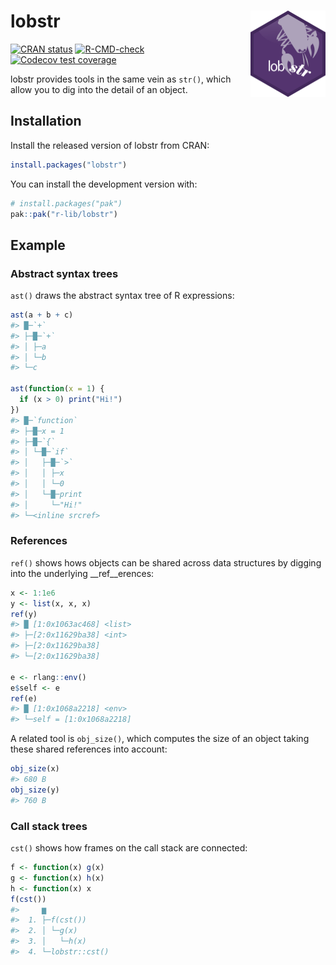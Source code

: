 
<!-- README.md is generated from README.Rmd. Please edit that file -->

# lobstr <a href="https://lobstr.r-lib.org"><img src="man/figures/logo.png" align="right" height="138" alt="lobstr website" /></a>

<!-- badges: start -->

[![CRAN
status](https://www.r-pkg.org/badges/version/lobstr)](https://cran.r-project.org/package=lobstr)
[![R-CMD-check](https://github.com/r-lib/lobstr/actions/workflows/R-CMD-check.yaml/badge.svg)](https://github.com/r-lib/lobstr/actions/workflows/R-CMD-check.yaml)
[![Codecov test
coverage](https://codecov.io/gh/r-lib/lobstr/branch/main/graph/badge.svg)](https://app.codecov.io/gh/r-lib/lobstr?branch=main)
<!-- badges: end -->

lobstr provides tools in the same vein as `str()`, which allow you to
dig into the detail of an object.

## Installation

Install the released version of lobstr from CRAN:

``` r
install.packages("lobstr")
```

You can install the development version with:

``` r
# install.packages("pak")
pak::pak("r-lib/lobstr")
```

## Example

### Abstract syntax trees

`ast()` draws the abstract syntax tree of R expressions:

``` r
ast(a + b + c)
#> █─`+` 
#> ├─█─`+` 
#> │ ├─a 
#> │ └─b 
#> └─c

ast(function(x = 1) {
  if (x > 0) print("Hi!")
})
#> █─`function` 
#> ├─█─x = 1 
#> ├─█─`{` 
#> │ └─█─`if` 
#> │   ├─█─`>` 
#> │   │ ├─x 
#> │   │ └─0 
#> │   └─█─print 
#> │     └─"Hi!" 
#> └─<inline srcref>
```

### References

`ref()` shows hows objects can be shared across data structures by
digging into the underlying \_\_ref\_\_erences:

``` r
x <- 1:1e6
y <- list(x, x, x)
ref(y)
#> █ [1:0x1063ac468] <list> 
#> ├─[2:0x11629ba38] <int> 
#> ├─[2:0x11629ba38] 
#> └─[2:0x11629ba38]

e <- rlang::env()
e$self <- e
ref(e)
#> █ [1:0x1068a2218] <env> 
#> └─self = [1:0x1068a2218]
```

A related tool is `obj_size()`, which computes the size of an object
taking these shared references into account:

``` r
obj_size(x)
#> 680 B
obj_size(y)
#> 760 B
```

### Call stack trees

`cst()` shows how frames on the call stack are connected:

``` r
f <- function(x) g(x)
g <- function(x) h(x)
h <- function(x) x
f(cst())
#>     ▆
#>  1. ├─f(cst())
#>  2. │ └─g(x)
#>  3. │   └─h(x)
#>  4. └─lobstr::cst()
```
